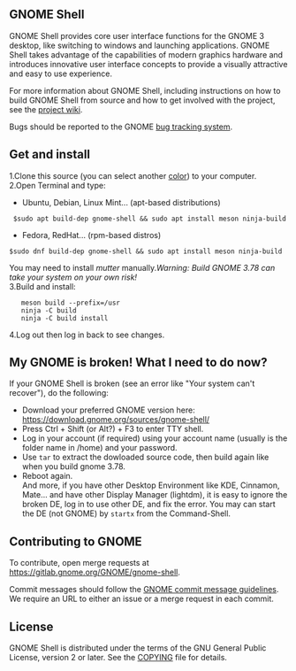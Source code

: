 ## GNOME Shell
GNOME Shell provides core user interface functions for the GNOME 3 desktop,
like switching to windows and launching applications. GNOME Shell takes
advantage of the capabilities of modern graphics hardware and introduces
innovative user interface concepts to provide a visually attractive and
easy to use experience.

For more information about GNOME Shell, including instructions on how
to build GNOME Shell from source and how to get involved with the project,
see the [project wiki][project-wiki].

Bugs should be reported to the GNOME [bug tracking system][bug-tracker].

## Get and install
1.Clone this source (you can select another [color]) to your computer.<br>
2.Open Terminal and type:<br>
  - Ubuntu, Debian, Linux Mint... (apt-based distributions)
  ```
   $sudo apt build-dep gnome-shell && sudo apt install meson ninja-build
   ```
  - Fedora, RedHat... (rpm-based distros) <br>
   ```
   $sudo dnf build-dep gnome-shell && sudo apt install meson ninja-build
   ```
 You may need to install *mutter* manually.*Warning: Build GNOME 3.78 can take your system on your own risk!*<br>
3.Build and install:
```
   meson build --prefix=/usr
   ninja -C build
   ninja -C build install
```
4.Log out then log in back to see changes. 

## My GNOME is broken! What I need to do now?
If your GNOME Shell is broken (see an error like "Your system can't recover"), do the following:
* Download your preferred GNOME version here: https://download.gnome.org/sources/gnome-shell/
* Press Ctrl + Shift (or Alt?) + F3 to enter TTY shell.
* Log in your account (if required) using your account name (usually is the folder name in /home) and your password.
* Use ```tar``` to extract the dowloaded source code, then build again like when you build gnome 3.78.
* Reboot again. <br>
And more, if you have other Desktop Environment like KDE, Cinnamon, Mate... and have other Display Manager (lightdm), it is easy to ignore the broken DE, log in to use other DE, and fix the error. You may can start the DE (not GNOME) by ```startx``` from the Command-Shell.

## Contributing to GNOME

To contribute, open merge requests at https://gitlab.gnome.org/GNOME/gnome-shell.

Commit messages should follow the [GNOME commit message
guidelines](https://wiki.gnome.org/Git/CommitMessages). We require an URL
to either an issue or a merge request in each commit.

## License
GNOME Shell is distributed under the terms of the GNU General Public License,
version 2 or later. See the [COPYING][license] file for details.

[project-wiki]: https://wiki.gnome.org/Projects/GnomeShell
[bug-tracker]: https://gitlab.gnome.org/GNOME/gnome-shell/issues
[license]: COPYING
[color]:https://github.com/lebao3105/gnome-shell-3.78-pink
